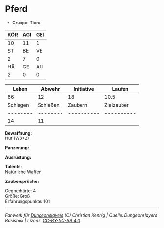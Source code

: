 # Pferd  
- Gruppe: Tiere  

| KÖR | AGI | GEI |  
| --- | --- | --- |  
| 10  | 11  | 1   |
| ST  | BE  | VE  |  
| 2   | 7   | 0   |
| HÄ  | GE  | AU  |  
| 2   | 0   | 0   |


| Leben    | Abwehr   | Initiative | Laufen     |
| -------- | -------- | ---------- | ---------- |
| 66       | 12       | 18         | 10.5       |
| Schlagen | Schießen | Zaubern    | Zielzauber |
| -------- | -------- | ---------- | ---------- |
| 14       | 11       |            |            |

**Bewaffnung:**  
Huf (WB+2)

**Panzerung:**  


**Ausrüstung:**  


**Talente:**  
Natürliche Waffen

**Zaubersprüche:**  


Gegnerhärte: 4  
Größe: Groß  
Erfahrungspunkte: 101  



___
*Fanwerk für [Dungeonslayers](https://www.dungeonslayers.net/) (C) Christian Kennig | Quelle: Dungeonslayers Basisbox | Lizenz: [CC-BY-NC-SA 4.0](https://creativecommons.org/licenses/by-nc-sa/4.0/deed.de)*